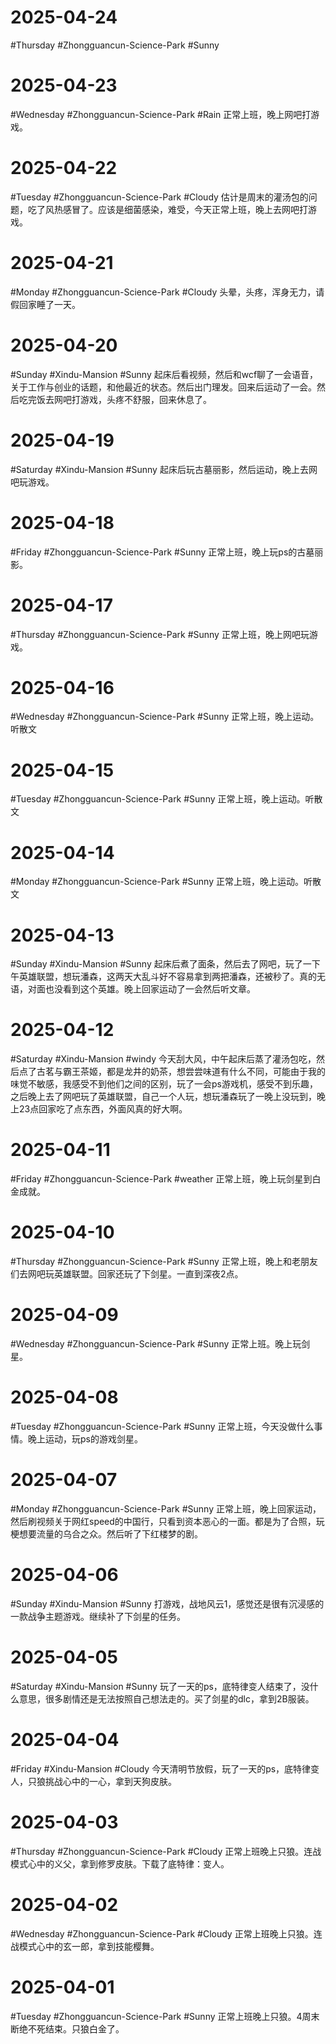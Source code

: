 # 2025-04-24
#Thursday #Zhongguancun-Science-Park  #Sunny 

# 2025-04-23
#Wednesday  #Zhongguancun-Science-Park  #Rain 
正常上班，晚上网吧打游戏。

# 2025-04-22
#Tuesday  #Zhongguancun-Science-Park  #Cloudy 
估计是周末的灌汤包的问题，吃了风热感冒了。应该是细菌感染，难受，今天正常上班，晚上去网吧打游戏。

# 2025-04-21
#Monday  #Zhongguancun-Science-Park  #Cloudy 
头晕，头疼，浑身无力，请假回家睡了一天。

# 2025-04-20
#Sunday  #Xindu-Mansion   #Sunny 
起床后看视频，然后和wcf聊了一会语音，关于工作与创业的话题，和他最近的状态。然后出门理发。回来后运动了一会。然后吃完饭去网吧打游戏，头疼不舒服，回来休息了。

# 2025-04-19
#Saturday   #Xindu-Mansion   #Sunny 
起床后玩古墓丽影，然后运动，晚上去网吧玩游戏。

# 2025-04-18
#Friday  #Zhongguancun-Science-Park  #Sunny 
正常上班，晚上玩ps的古墓丽影。

# 2025-04-17
#Thursday #Zhongguancun-Science-Park  #Sunny 
正常上班，晚上网吧玩游戏。

# 2025-04-16
#Wednesday  #Zhongguancun-Science-Park  #Sunny 
正常上班，晚上运动。听散文

# 2025-04-15
#Tuesday  #Zhongguancun-Science-Park  #Sunny 
正常上班，晚上运动。听散文

# 2025-04-14
#Monday  #Zhongguancun-Science-Park  #Sunny 
正常上班，晚上运动。听散文

# 2025-04-13
#Sunday  #Xindu-Mansion   #Sunny 
起床后煮了面条，然后去了网吧，玩了一下午英雄联盟，想玩潘森，这两天大乱斗好不容易拿到两把潘森，还被秒了。真的无语，对面也没看到这个英雄。晚上回家运动了一会然后听文章。

# 2025-04-12
#Saturday   #Xindu-Mansion   #windy
今天刮大风，中午起床后蒸了灌汤包吃，然后点了古茗与霸王茶姬，都是龙井的奶茶，想尝尝味道有什么不同，可能由于我的味觉不敏感，我感受不到他们之间的区别，玩了一会ps游戏机，感受不到乐趣，之后晚上去了网吧玩了英雄联盟，自己一个人玩，想玩潘森玩了一晚上没玩到，晚上23点回家吃了点东西，外面风真的好大啊。

# 2025-04-11
#Friday  #Zhongguancun-Science-Park  #weather
正常上班，晚上玩剑星到白金成就。

# 2025-04-10
#Thursday  #Zhongguancun-Science-Park  #Sunny 
正常上班，晚上和老朋友们去网吧玩英雄联盟。回家还玩了下剑星。一直到深夜2点。

# 2025-04-09
#Wednesday  #Zhongguancun-Science-Park  #Sunny 
正常上班。晚上玩剑星。

# 2025-04-08
#Tuesday #Zhongguancun-Science-Park  #Sunny 
正常上班，今天没做什么事情。晚上运动，玩ps的游戏剑星。

# 2025-04-07
#Monday  #Zhongguancun-Science-Park  #Sunny 
正常上班，晚上回家运动，然后刷视频关于网红speed的中国行，只看到资本恶心的一面。都是为了合照，玩梗想要流量的乌合之众。然后听了下红楼梦的剧。

# 2025-04-06
#Sunday  #Xindu-Mansion   #Sunny 
打游戏，战地风云1，感觉还是很有沉浸感的一款战争主题游戏。继续补了下剑星的任务。

# 2025-04-05
#Saturday   #Xindu-Mansion   #Sunny 
玩了一天的ps，底特律变人结束了，没什么意思，很多剧情还是无法按照自己想法走的。买了剑星的dlc，拿到2B服装。

# 2025-04-04
#Friday #Xindu-Mansion  #Cloudy 
今天清明节放假，玩了一天的ps，底特律变人，只狼挑战心中的一心，拿到天狗皮肤。

# 2025-04-03
#Thursday  #Zhongguancun-Science-Park  #Cloudy 
正常上班晚上只狼。连战模式心中的义父，拿到修罗皮肤。下载了底特律：变人。

# 2025-04-02
#Wednesday  #Zhongguancun-Science-Park  #Cloudy 
正常上班晚上只狼。连战模式心中的玄一郎，拿到技能樱舞。

# 2025-04-01
#Tuesday  #Zhongguancun-Science-Park  #Sunny 
正常上班晚上只狼。4周末断绝不死结束。只狼白金了。